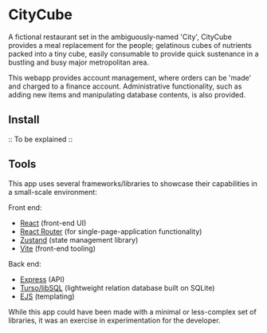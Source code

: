 # CityCube

A fictional restaurant set in the ambiguously-named 'City', CityCube
provides a meal replacement for the people; gelatinous cubes of nutrients
packed into a tiny cube, easily consumable to provide quick sustenance in
a bustling and busy major metropolitan area.

This webapp provides account management, where orders can be 'made' and charged
to a finance account. Administrative functionality, such as adding new items
and manipulating database contents, is also provided.

## Install

:: To be explained ::


## Tools

This app uses several frameworks/libraries to showcase their capabilities in a small-scale environment:

Front end:
- [React](https://react.dev/) (front-end UI)
- [React Router](https://reactrouter.com/en/main) (for single-page-application functionality)
- [Zustand](https://github.com/pmndrs/zustand) (state management library)
- [Vite](https://vitejs.dev/) (front-end tooling)

Back end:
- [Express](https://expressjs.com/) (API)
- [Turso/libSQL](https://turso.tech/) (lightweight relation database built on SQLite)
- [EJS](https://ejs.co/) (templating)

While this app could have been made with a minimal or less-complex set of libraries, it was an exercise in experimentation for the developer.